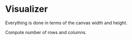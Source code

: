 # Visualizer

Everything is done in terms of the canvas width and height.

Compute number of rows and columns.